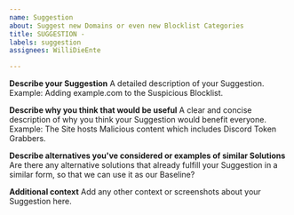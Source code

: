 ```yaml
---
name: Suggestion
about: Suggest new Domains or even new Blocklist Categories
title: SUGGESTION -
labels: suggestion
assignees: WilliDieEnte

---
```


**Describe your Suggestion**
A detailed description of your Suggestion.
Example: Adding example.com to the Suspicious Blocklist.

**Describe why you think that would be useful**
A clear and concise description of why you think your Suggestion would benefit everyone.
Example: The Site hosts Malicious content which includes Discord Token Grabbers.

**Describe alternatives you've considered or examples of similar Solutions**
Are there any alternative solutions that already fulfill your Suggestion in a similar form, so that we can use it as our Baseline?

**Additional context**
Add any other context or screenshots about your Suggestion here.
